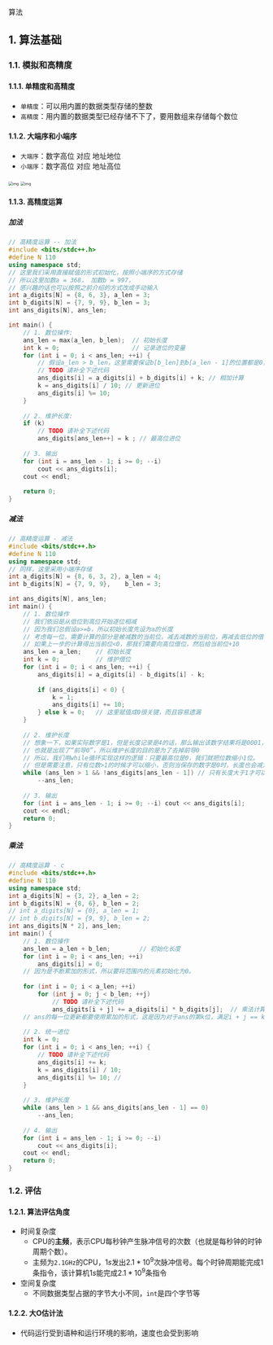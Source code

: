 算法

## 1. 算法基础

### 1.1. 模拟和高精度

#### 1.1.1. 单精度和高精度

* `单精度`：可以用内置的数据类型存储的整数
* `高精度`：用内置的数据类型已经存储不下了，要用数组来存储每个数位

#### 1.1.2. 大端序和小端序

* `大端序`：数字高位 对应 地址地位
* `小端序`：数字高位 对应 地址高位



<img src="https://staticcdn.boyuai.com/user-assets/5085/8wevpwJ5npySyrLpXoCyuP/%E5%A4%A7%E7%AB%AF%E5%BA%8F.jpg!jpg" alt="img" style="zoom:50%;" /> <img src="https://staticcdn.boyuai.com/user-assets/5085/y3d6nyDnNymbPEQDTVHpbQ/%E5%B0%8F%E7%AB%AF%E5%BA%8F.jpg!jpg" alt="img" style="zoom:50%;" />

#### 1.1.3. 高精度运算

##### 加法

```c++
// 高精度运算 -- 加法
#include <bits/stdc++.h>
#define N 110
using namespace std;
// 这里我们采用直接赋值的形式初始化，按照小端序的方式存储
// 所以这里加数a = 368， 加数b = 997，
// 感兴趣的话也可以按照之前介绍的方式改成手动输入
int a_digits[N] = {8, 6, 3}, a_len = 3;
int b_digits[N] = {7, 9, 9}, b_len = 3;
int ans_digits[N], ans_len;

int main() {
    // 1. 数位操作:     
    ans_len = max(a_len, b_len);  // 初始长度
    int k = 0;                    // 记录进位的变量
    for (int i = 0; i < ans_len; ++i) {
        // 假设a_len > b_len，这里需要保证b[b_len]到b[a_len - 1]的位置都是0，否则可能会出错。
        // TODO 请补全下述代码
        ans_digits[i] = a_digits[i] + b_digits[i] + k; // 相加计算
        k = ans_digits[i] / 10; // 更新进位
        ans_digits[i] %= 10;
    }
    
    // 2. 维护长度: 
    if (k) 
        // TODO 请补全下述代码
        ans_digits[ans_len++] = k ; // 最高位进位
    
    // 3. 输出    
    for (int i = ans_len - 1; i >= 0; --i) 
        cout << ans_digits[i];
    cout << endl;
    
    return 0;
}
```

##### 减法

```c++
// 高精度运算 - 减法
#include <bits/stdc++.h>
#define N 110
using namespace std;
// 同样，这里采用小端序存储
int a_digits[N] = {8, 6, 3, 2}, a_len = 4;
int b_digits[N] = {7, 9, 9},	b_len = 3;

int ans_digits[N], ans_len;
int main() {
    // 1. 数位操作
    // 我们依旧是从低位到高位开始逐位相减
    // 因为我们总假设a>=b，所以初始长度先设为a的长度
    // 考虑每一位，需要计算的部分是被减数的当前位，减去减数的当前位，再减去低位的借位
    // 如果上一步的计算得出当前位<0，那我们需要向高位借位，然后给当前位+10
    ans_len = a_len;	// 初始长度
    int k = 0;			// 维护借位
    for (int i = 0; i < ans_len; ++i) {
        ans_digits[i] = a_digits[i] - b_digits[i] - k;
        
        if (ans_digits[i] < 0) {
            k = 1;
            ans_digits[i] += 10;
        } else k = 0;	// 这里赋值成0很关键，而且容易遗漏
    }
    
    // 2. 维护长度
    // 想象一下，如果实际数字是1，但是长度记录是4的话，那么输出该数字结果将是0001，
    // 也就是出现了“前导0”，所以维护长度的目的是为了去掉前导0
    // 所以，我们用while循环实现这样的逻辑：只要最高位是0，我们就把位数缩小1位。
    // 但是需要注意，只有位数>1的时候才可以缩小，否则当保存的数字是0时，长度也会减为0.
    while (ans_len > 1 && !ans_digits[ans_len - 1]) // 只有长度大于1才可以去掉前导零
        --ans_len;
    
    // 3. 输出
    for (int i = ans_len - 1; i >= 0; --i) cout << ans_digits[i];
    cout << endl;
    return 0;    
}
```

##### 乘法

```c++
// 高精度运算 - c
#include <bits/stdc++.h>
#define N 110
using namespace std;
int a_digits[N] = {3, 2}, a_len = 2;
int b_digits[N] = {8, 6}, b_len = 2;
// int a_digits[N] = {0}, a_len = 1;
// int b_digits[N] = {9, 9}, b_len = 2;
int ans_digits[N * 2], ans_len;
int main() {
    // 1. 数位操作
    ans_len = a_len + b_len;		// 初始化长度
    for (int i = 0; i < ans_len; ++i) 
        ans_digits[i] = 0; 
    // 因为是不断累加的形式，所以要将范围内的元素初始化为0。
    
    for (int i = 0; i < a_len; ++i) 
        for (int j = 0; j < b_len; ++j)
            // TODO 请补全下述代码
            ans_digits[i + j] += a_digits[i] * b_digits[j];  // 乘法计算
    // ans的每一位更新都要使用累加的形式，这是因为对于ans的第k位，满足i + j == k的(i, j)很多，所以可能答案的第k位可能先后被更新很多次。
    
    // 2. 统一进位
    int k = 0;
    for (int i = 0; i < ans_len; ++i) {
        // TODO 请补全下述代码
        ans_digits[i] += k;
        k = ans_digits[i] / 10;
        ans_digits[i] %= 10; //
    }
    
    // 3. 维护长度
    while (ans_len > 1 && ans_digits[ans_len - 1] == 0) 
        --ans_len;
    
    // 4. 输出
    for (int i = ans_len - 1; i >= 0; --i) 
        cout << ans_digits[i];
    cout << endl;
    return 0;
}
```

###  1.2. 评估

#### 1.2.1. 算法评估角度

* 时间复杂度
  * CPU的**主频**，表示CPU每秒钟产生脉冲信号的次数（也就是每秒钟的时钟周期个数）。
  * 主频为`2.1GHz`的CPU，$1s$发出$2.1*10^9$次脉冲信号。每个时钟周期能完成1条指令，该计算机$1s$能完成$2.1*10^9$条指令
* 空间复杂度
  * 不同数据类型占据的字节大小不同，`int`是四个字节等

#### 1.2.2. 大O估计法

* 代码运行受到语种和运行环境的影响，速度也会受到影响

